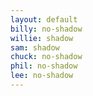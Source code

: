 ```yaml
---
layout: default
billy: no-shadow
willie: shadow
sam: shadow
chuck: no-shadow
phil: no-shadow
lee: no-shadow
---
```

